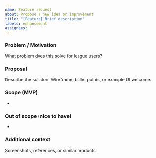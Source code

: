 ```yaml
---
name: Feature request
about: Propose a new idea or improvement
title: "[Feature] Brief description"
labels: enhancement
assignees: ''
---
```


### Problem / Motivation

What problem does this solve for league users?

### Proposal

Describe the solution. Wireframe, bullet points, or example UI welcome.

### Scope (MVP)
- 

### Out of scope (nice to have)
- 

### Additional context
Screenshots, references, or similar products.

